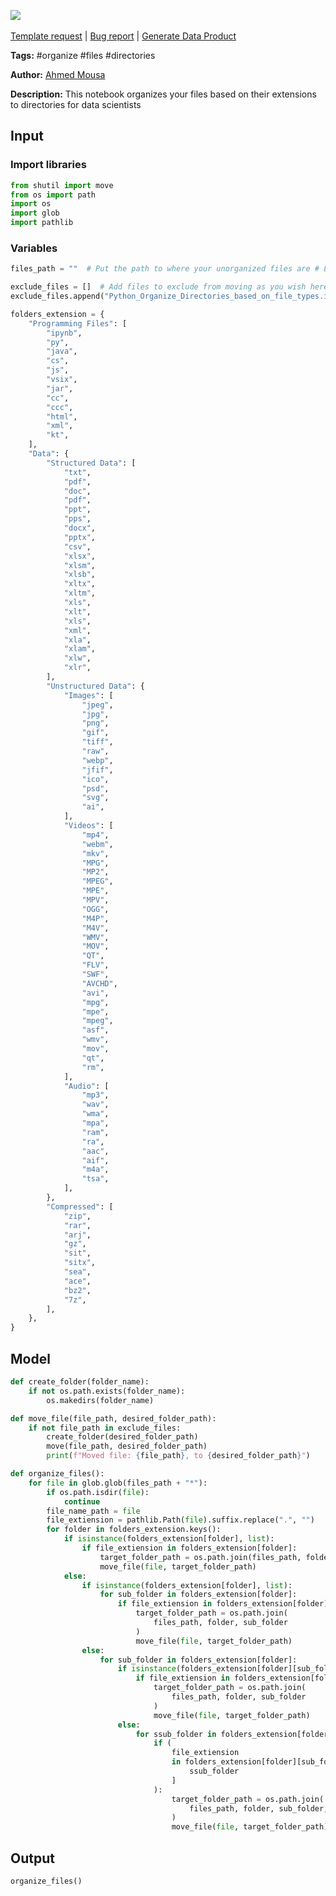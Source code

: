 <a href="https://app.naas.ai/user-redirect/naas/downloader?url=https://raw.githubusercontent.com/jupyter-naas/awesome-notebooks/master/Python/Python_Organize_Directories_based_on_file_types.ipynb" target="_parent"><img src="https://naasai-public.s3.eu-west-3.amazonaws.com/open_in_naas.svg"/></a><br><br><a href="https://github.com/jupyter-naas/awesome-notebooks/issues/new?assignees=&labels=&template=template-request.md&title=Tool+-+Action+of+the+notebook+">Template request</a> | <a href="https://github.com/jupyter-naas/awesome-notebooks/issues/new?assignees=&labels=bug&template=bug_report.md&title=Python+-+Organize+Directories+based+on+file+types:+Error+short+description">Bug report</a> | <a href="https://app.naas.ai/user-redirect/naas/downloader?url=https://raw.githubusercontent.com/jupyter-naas/awesome-notebooks/master/Naas/Naas_Start_data_product.ipynb" target="_parent">Generate Data Product</a>

**Tags:** #organize #files #directories

**Author:** [Ahmed Mousa](https://www.linkedin.com/in/akmousa/)

**Description:** This notebook organizes your files based on their extensions to directories for data scientists

## Input

### Import libraries


```python
from shutil import move
from os import path
import os
import glob
import pathlib
```

### Variables


```python
files_path = ""  # Put the path to where your unorganized files are # Leave it as it's if your files are in the same folder with this notebook
```


```python
exclude_files = []  # Add files to exclude from moving as you wish here in this list
exclude_files.append("Python_Organize_Directories_based_on_file_types.ipynb")
```


```python
folders_extension = {
    "Programming Files": [
        "ipynb",
        "py",
        "java",
        "cs",
        "js",
        "vsix",
        "jar",
        "cc",
        "ccc",
        "html",
        "xml",
        "kt",
    ],
    "Data": {
        "Structured Data": [
            "txt",
            "pdf",
            "doc",
            "pdf",
            "ppt",
            "pps",
            "docx",
            "pptx",
            "csv",
            "xlsx",
            "xlsm",
            "xlsb",
            "xltx",
            "xltm",
            "xls",
            "xlt",
            "xls",
            "xml",
            "xla",
            "xlam",
            "xlw",
            "xlr",
        ],
        "Unstructured Data": {
            "Images": [
                "jpeg",
                "jpg",
                "png",
                "gif",
                "tiff",
                "raw",
                "webp",
                "jfif",
                "ico",
                "psd",
                "svg",
                "ai",
            ],
            "Videos": [
                "mp4",
                "webm",
                "mkv",
                "MPG",
                "MP2",
                "MPEG",
                "MPE",
                "MPV",
                "OGG",
                "M4P",
                "M4V",
                "WMV",
                "MOV",
                "QT",
                "FLV",
                "SWF",
                "AVCHD",
                "avi",
                "mpg",
                "mpe",
                "mpeg",
                "asf",
                "wmv",
                "mov",
                "qt",
                "rm",
            ],
            "Audio": [
                "mp3",
                "wav",
                "wma",
                "mpa",
                "ram",
                "ra",
                "aac",
                "aif",
                "m4a",
                "tsa",
            ],
        },
        "Compressed": [
            "zip",
            "rar",
            "arj",
            "gz",
            "sit",
            "sitx",
            "sea",
            "ace",
            "bz2",
            "7z",
        ],
    },
}
```

## Model


```python
def create_folder(folder_name):
    if not os.path.exists(folder_name):
        os.makedirs(folder_name)
```


```python
def move_file(file_path, desired_folder_path):
    if not file_path in exclude_files:
        create_folder(desired_folder_path)
        move(file_path, desired_folder_path)
        print(f"Moved file: {file_path}, to {desired_folder_path}")
```


```python
def organize_files():
    for file in glob.glob(files_path + "*"):
        if os.path.isdir(file):
            continue
        file_name_path = file
        file_extiension = pathlib.Path(file).suffix.replace(".", "")
        for folder in folders_extension.keys():
            if isinstance(folders_extension[folder], list):
                if file_extiension in folders_extension[folder]:
                    target_folder_path = os.path.join(files_path, folder)
                    move_file(file, target_folder_path)
            else:
                if isinstance(folders_extension[folder], list):
                    for sub_folder in folders_extension[folder]:
                        if file_extiension in folders_extension[folder][sub_folder]:
                            target_folder_path = os.path.join(
                                files_path, folder, sub_folder
                            )
                            move_file(file, target_folder_path)
                else:
                    for sub_folder in folders_extension[folder]:
                        if isinstance(folders_extension[folder][sub_folder], list):
                            if file_extiension in folders_extension[folder][sub_folder]:
                                target_folder_path = os.path.join(
                                    files_path, folder, sub_folder
                                )
                                move_file(file, target_folder_path)
                        else:
                            for ssub_folder in folders_extension[folder][sub_folder]:
                                if (
                                    file_extiension
                                    in folders_extension[folder][sub_folder][
                                        ssub_folder
                                    ]
                                ):
                                    target_folder_path = os.path.join(
                                        files_path, folder, sub_folder, ssub_folder
                                    )
                                    move_file(file, target_folder_path)
```

## Output


```python
organize_files()
```
